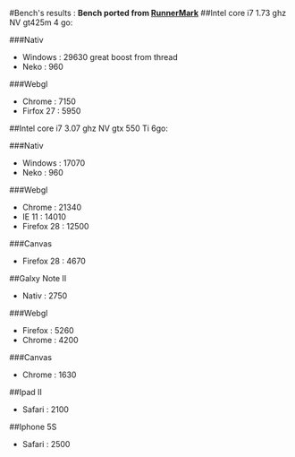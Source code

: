 #Bench's results :
__Bench ported from [RunnerMark](https://github.com/esDotDev/RunnerMark)__
##Intel core i7 1.73 ghz NV gt425m 4 go:
	
###Nativ
* Windows : 29630 great boost from thread
* Neko : 960

###Webgl
* Chrome : 7150
* Firfox 27 : 5950

##Intel core i7 3.07 ghz NV gtx 550 Ti 6go:

###Nativ
* Windows : 17070
* Neko : 960

###Webgl
* Chrome : 21340
* IE 11 : 14010
* Firefox 28 : 12500

###Canvas
* Firefox 28 : 4670

##Galxy Note II 
* Nativ : 2750

###Webgl
* Firefox : 5260 
* Chrome : 4200

###Canvas
* Chrome : 1630

##Ipad II
* Safari : 2100

##Iphone 5S
* Safari : 2500
